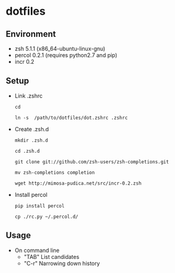 # dotfiles

## Environment
* zsh 5.1.1 (x86_64-ubuntu-linux-gnu)
* percol 0.2.1 (requires python2.7 and pip)
* incr 0.2

## Setup
- Link .zshrc

    ```cd```

    ```ln -s  /path/to/dotfiles/dot.zshrc .zshrc```

- Create .zsh.d

    ```mkdir .zsh.d```

    ```cd .zsh.d```

    ```git clone git://github.com/zsh-users/zsh-completions.git```

    ```mv zsh-completions completion```

    ```wget http://mimosa-pudica.net/src/incr-0.2.zsh```

- Install percol

    ```pip install percol```

    ```cp ./rc.py ~/.percol.d/```

## Usage
* On command line
    * "TAB" List candidates
    * "C-r" Narrowing down history
